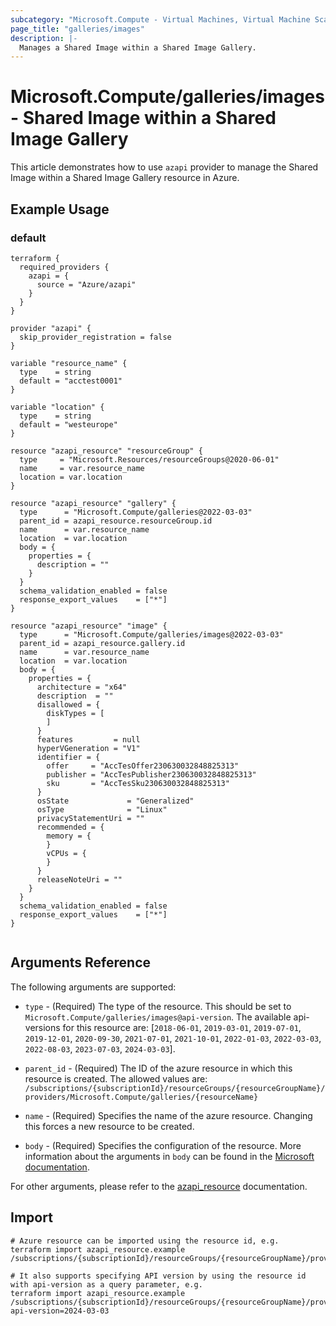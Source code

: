 ```yaml
---
subcategory: "Microsoft.Compute - Virtual Machines, Virtual Machine Scale Sets"
page_title: "galleries/images"
description: |-
  Manages a Shared Image within a Shared Image Gallery.
---
```


# Microsoft.Compute/galleries/images - Shared Image within a Shared Image Gallery

This article demonstrates how to use `azapi` provider to manage the Shared Image within a Shared Image Gallery resource in Azure.



## Example Usage

### default

```hcl
terraform {
  required_providers {
    azapi = {
      source = "Azure/azapi"
    }
  }
}

provider "azapi" {
  skip_provider_registration = false
}

variable "resource_name" {
  type    = string
  default = "acctest0001"
}

variable "location" {
  type    = string
  default = "westeurope"
}

resource "azapi_resource" "resourceGroup" {
  type     = "Microsoft.Resources/resourceGroups@2020-06-01"
  name     = var.resource_name
  location = var.location
}

resource "azapi_resource" "gallery" {
  type      = "Microsoft.Compute/galleries@2022-03-03"
  parent_id = azapi_resource.resourceGroup.id
  name      = var.resource_name
  location  = var.location
  body = {
    properties = {
      description = ""
    }
  }
  schema_validation_enabled = false
  response_export_values    = ["*"]
}

resource "azapi_resource" "image" {
  type      = "Microsoft.Compute/galleries/images@2022-03-03"
  parent_id = azapi_resource.gallery.id
  name      = var.resource_name
  location  = var.location
  body = {
    properties = {
      architecture = "x64"
      description  = ""
      disallowed = {
        diskTypes = [
        ]
      }
      features         = null
      hyperVGeneration = "V1"
      identifier = {
        offer     = "AccTesOffer230630032848825313"
        publisher = "AccTesPublisher230630032848825313"
        sku       = "AccTesSku230630032848825313"
      }
      osState             = "Generalized"
      osType              = "Linux"
      privacyStatementUri = ""
      recommended = {
        memory = {
        }
        vCPUs = {
        }
      }
      releaseNoteUri = ""
    }
  }
  schema_validation_enabled = false
  response_export_values    = ["*"]
}


```



## Arguments Reference

The following arguments are supported:

* `type` - (Required) The type of the resource. This should be set to `Microsoft.Compute/galleries/images@api-version`. The available api-versions for this resource are: [`2018-06-01`, `2019-03-01`, `2019-07-01`, `2019-12-01`, `2020-09-30`, `2021-07-01`, `2021-10-01`, `2022-01-03`, `2022-03-03`, `2022-08-03`, `2023-07-03`, `2024-03-03`].

* `parent_id` - (Required) The ID of the azure resource in which this resource is created. The allowed values are:  
  `/subscriptions/{subscriptionId}/resourceGroups/{resourceGroupName}/providers/Microsoft.Compute/galleries/{resourceName}`

* `name` - (Required) Specifies the name of the azure resource. Changing this forces a new resource to be created.

* `body` - (Required) Specifies the configuration of the resource. More information about the arguments in `body` can be found in the [Microsoft documentation](https://learn.microsoft.com/en-us/azure/templates/Microsoft.Compute/galleries/images?pivots=deployment-language-terraform).

For other arguments, please refer to the [azapi_resource](https://registry.terraform.io/providers/Azure/azapi/latest/docs/resources/resource) documentation.

## Import

 ```shell
 # Azure resource can be imported using the resource id, e.g.
 terraform import azapi_resource.example /subscriptions/{subscriptionId}/resourceGroups/{resourceGroupName}/providers/Microsoft.Compute/galleries/{resourceName}/images/{resourceName}
 
 # It also supports specifying API version by using the resource id with api-version as a query parameter, e.g.
 terraform import azapi_resource.example /subscriptions/{subscriptionId}/resourceGroups/{resourceGroupName}/providers/Microsoft.Compute/galleries/{resourceName}/images/{resourceName}?api-version=2024-03-03
 ```
